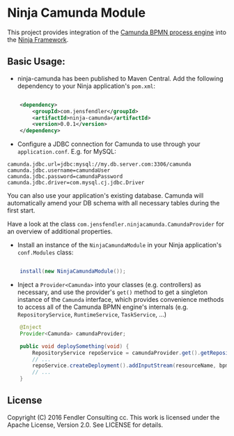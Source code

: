 # Ninja Camunda Module
This project provides integration of the [Camunda BPMN process engine](https://camunda.org/) into the [Ninja Framework](https://github.com/ninjaframework/ninja).

Basic Usage:
------------

- ninja-camunda has been published to Maven Central. Add the following dependency to your Ninja application's `pom.xml`:

```xml

    <dependency>
        <groupId>com.jensfendler</groupId>
        <artifactId>ninja-camunda</artifactId>
        <version>0.0.1</version>
    </dependency>

```

- Configure a JDBC connection for Camunda to use through your `application.conf`. E.g. for MySQL:
```
camunda.jdbc.url=jdbc:mysql://my.db.server.com:3306/camunda
camunda.jdbc.username=camundaUser
camunda.jdbc.password=camundaPassword
camunda.jdbc.driver=com.mysql.cj.jdbc.Driver
```
You can also use your application's existing database. Camunda will automatically amend your DB schema with all necessary tables during the first start.

Have a look at the class `com.jensfendler.ninjacamunda.CamundaProvider` for an overview of additional properties. 

- Install an instance of the `NinjaCamundaModule` in your Ninja application's `conf.Modules` class:

```java

	install(new NinjaCamundaModule());

```

- Inject a `Provider<Camunda>` into your classes (e.g. controllers) as necessary, and use the provider's `get()` method to get a singleton instance of the `Camunda` interface, which provides convenience methods to access all of the Camunda BPMN engine's internals (e.g. `RepositoryService`, `RuntimeService`, `TaskService`, ...)

```java
	@Inject
	Provider<Camunda> camundaProvider;

    public void deploySomething(void) {
		RepositoryService repoService = camundaProvider.get().getRepositoryService();
		// ...
		repoService.createDeployment().addInputStream(resourceName, bpmnStream).enableDuplicateFiltering(true).deploy();
		// ...
    }

```

## License

Copyright (C) 2016 Fendler Consulting cc.
This work is licensed under the Apache License, Version 2.0. See LICENSE for details.
